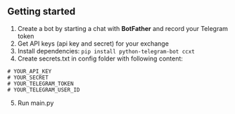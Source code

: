 ## Getting started

1. Create a bot by starting a chat with **BotFather** and record your Telegram token
2. Get API keys (api key and secret) for your exchange
3. Install dependencies: `pip install python-telegram-bot ccxt`
4. Create secrets.txt in config folder with following content:
 ```
# YOUR_API_KEY
# YOUR_SECRET
# YOUR_TELEGRAM_TOKEN
# YOUR_TELEGRAM_USER_ID
```

5. Run main.py
